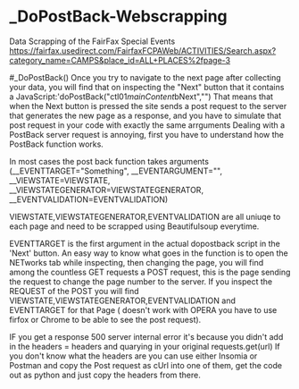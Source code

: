 # _DoPostBack-Webscrapping
Data Scrapping of the FairFax Special Events
https://fairfax.usedirect.com/FairfaxFCPAWeb/ACTIVITIES/Search.aspx?category_name=CAMPS&place_id=ALL+PLACES%2fpage-3


#_DoPostBack()
Once you try to navigate to the next page after collecting your data, you will find that on inspecting the "Next" button that it contains a JavaScript:'doPostBack("ctl01$mainContent$bNext","")
That means that when the Next button is pressed the site sends a post request to the server that generates the new page as a response, and you have to simulate that post request in your code with exactly the same arrguments
Dealing with a PostBack server request is annoying, first you have to understand how the PostBack function works.

In most cases the post back function takes arguments (__EVENTTARGET="Something", __EVENTARGUMENT="",  __VIEWSTATE=VIEWSTATE, __VIEWSTATEGENERATOR=VIEWSTATEGENERATOR, __EVENTVALIDATION=EVENTVALIDATION)


VIEWSTATE,VIEWSTATEGENERATOR,EVENTVALIDATION are all uniuqe to each page and need to be scrapped using Beautifulsoup everytime.

EVENTTARGET is the first argument in the actual dopostback script in the 'Next' button.
An easy way to know what goes in the function is to open the NETworks tab while inspecting, then changing the page, you will find among the countless GET requests a POST request, this is the page sending the request to change the page number to the server.
If you inspect the REQUEST of the POST you will find VIEWSTATE,VIEWSTATEGENERATOR,EVENTVALIDATION and EVENTTARGET for that Page ( doesn't work with OPERA you have to use firfox or Chrome to be able to see the post request).
 

IF you get a response 500 server internal error it's because you didn't add in the headers = headers and quarying in your original requests.get(url)
If you don't know what the headers are you can use either Insomia or Postman and copy the Post request as cUrl into one of them, get the code out as python and just copy the headers from there.

